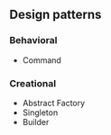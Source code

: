 ## Design patterns
### Behavioral

* Command

### Creational
* Abstract Factory
* Singleton
* Builder
